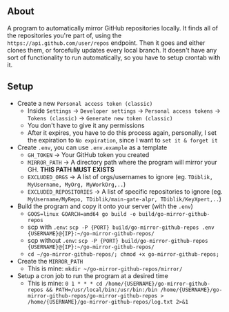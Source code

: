 ## About

A program to automatically mirror GitHub repositories locally.
It finds all of the repositories you're part of, using the `https://api.github.com/user/repos` endpoint.
Then it goes and either clones them, or forcefully updates every local branch.
It doesn't have any sort of functionality to run automatically, so you have to setup crontab with it.

## Setup

- Create a new `Personal access token (classic)`
  - Inside `Settings` -> `Developer settings` -> `Personal access tokens` -> `Tokens (classic)` -> `Generate new token (classic)`
  - You don't have to give it any permissions
  - After it expires, you have to do this process again, personally, I set the expiration to `No expiration`, since I want to `set it & forget it`
- Create `.env`, you can use `.env.example` as a template
  - `GH_TOKEN` -> Your GitHub token you created
  - `MIRROR_PATH` -> A directory path where the program will mirror your GH. **THIS PATH MUST EXISTS**
  - `EXCLUDED_ORGS` -> A list of orgs/usernames to ignore (eg. `TDiblik, MyUsername, MyOrg, MyWorkOrg,..`)
  - `EXCLUDED_REPOSITORIES` -> A list of specific repositories to ignore (eg. `MyUsername/MyRepo, TDiblik/main-gate-alpr, TDiblik/KeyXpert,..`)
- Build the program and copy it onto your server (with the `.env`)
  - `GOOS=linux GOARCH=amd64 go build -o build/go-mirror-github-repos`
  - scp with `.env`: `scp -P {PORT} build/go-mirror-github-repos .env {USERNAME}@{IP}:~/go-mirror-github-repos/`
  - scp without `.env`: `scp -P {PORT} build/go-mirror-github-repos {USERNAME}@{IP}:~/go-mirror-github-repos/`
  - `cd ~/go-mirror-github-repos/; chmod +x go-mirror-github-repos;`
- Create the `MIRROR_PATH`
  - This is mine: `mkdir ~/go-mirror-github-repos/mirror/`
- Setup a cron job to run the program at a desired time
  - This is mine: `0 1 * * * cd /home/{USERNAME}/go-mirror-github-repos && PATH=/usr/local/bin:/usr/bin:/bin /home/{USERNAME}/go-mirror-github-repos/go-mirror-github-repos > /home/{USERNAME}/go-mirror-github-repos/log.txt 2>&1`
